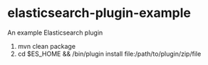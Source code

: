 # elasticsearch-plugin-example
An example Elasticsearch plugin

1. mvn clean package
2. cd $ES_HOME && /bin/plugin install file:/path/to/plugin/zip/file
